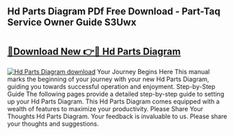 ## Hd Parts Diagram PDf Free Download - Part-Taq Service Owner Guide S3Uwx

# <h2><a href="http://dfqzs6.blite.top/?on=Hd+Parts+Diagram">🔗Download New 👉🔴 Hd Parts Diagram</a></h2>

[![Hd Parts Diagram download](https://i.imgur.com/lujVjoI.png)](http://dfqzs6.blite.top/?on=Hd+Parts+Diagram)
Your Journey Begins Here This manual marks the beginning of your journey with your new Hd Parts Diagram, guiding you towards successful operation and enjoyment. Step-by-Step Guide The following pages provide a detailed step-by-step guide to setting up your Hd Parts Diagram. This Hd Parts Diagram comes equipped with a wealth of features to maximize your productivity. Please Share Your Thoughts Hd Parts Diagram. Your feedback is invaluable to us. Please share your thoughts and suggestions.
